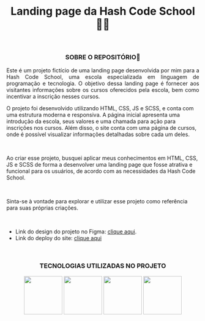 <h1 align="center">Landing page da Hash Code School 🧑‍💻</h1>

<br/>

<h3 align="center">SOBRE O REPOSITÓRIO📖</h3>

<p align="justify">
  Este é um projeto fictício de uma landing page desenvolvida por mim para a Hash Code School, uma escola especializada em linguagem de programação e         tecnologia. O objetivo dessa landing page é fornecer aos visitantes informações sobre os cursos oferecidos pela escola, bem como incentivar a inscrição     nesses cursos.
  
  <br/>
  
  O projeto foi desenvolvido utilizando HTML, CSS, JS e SCSS, e conta com uma estrutura moderna e responsiva. A página inicial apresenta uma introdução da   escola, seus valores e uma chamada para ação para inscrições nos cursos. Além disso, o site conta com uma página de cursos, onde é possível visualizar     informações detalhadas sobre cada um deles.

  <br/>

  Ao criar esse projeto, busquei aplicar meus conhecimentos em HTML, CSS, JS e SCSS de forma a desenvolver uma landing page que fosse atrativa e funcional   para   os usuários, de acordo com as necessidades da Hash Code School.
  
  <br/>
  
  Sinta-se à vontade para explorar e utilizar esse projeto como referência para suas próprias criações.
  
  <br/>
  
  * Link do design do projeto no Figma: <a href="https://www.figma.com/file/1k24YZFJDC3SaVfounYttY/HASH-CODE-SCHOOL?node-id=0%3A1&t=hGl27aPzPT8gpRQP-          1">clique aqui</a>.
  * Link do deploy do site: <a href="https://jams35.github.io/Landing-page-da-Hash-Code-School/">clique aqui</a>
  
</p>

<br/>

<h3 align="center">TECNOLOGIAS UTILIZADAS NO PROJETO</h3>

<div display="flex" align="center">
  <figure>
   <img width="100px" src="https://cdn.jsdelivr.net/gh/devicons/devicon/icons/html5/html5-original.svg" />
   <img width="100px" src="https://cdn.jsdelivr.net/gh/devicons/devicon/icons/css3/css3-original.svg" />
   <img width="100px" src="https://cdn.jsdelivr.net/gh/devicons/devicon/icons/javascript/javascript-original.svg" />
   <img width="100px" src="https://cdn.jsdelivr.net/gh/devicons/devicon/icons/sass/sass-original.svg" />
  </figure>
</div>
